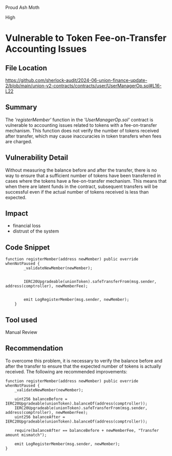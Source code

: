 Proud Ash Moth

High

# Vulnerable to Token Fee-on-Transfer Accounting Issues

## File Location
https://github.com/sherlock-audit/2024-06-union-finance-update-2/blob/main/union-v2-contracts/contracts/user/UserManagerOp.sol#L16-L22

## Summary
The _'registerMember'_ function in the _'UserManagerOp.sol'_ contract is vulnerable to accounting issues related to tokens with a fee-on-transfer mechanism. This function does not verify the number of tokens received after transfer, which may cause inaccuracies in token transfers when fees are charged.

## Vulnerability Detail
Without measuring the balance before and after the transfer, there is no way to ensure that a sufficient number of tokens have been transferred in cases where the tokens have a fee-on-transfer mechanism. This means that when there are latent funds in the contract, subsequent transfers will be successful even if the actual number of tokens received is less than expected.

## Impact
- financial loss
- distrust of the system

## Code Snippet
```solidity
function registerMember(address newMember) public override whenNotPaused {
        _validateNewMember(newMember);


        IERC20Upgradeable(unionToken).safeTransferFrom(msg.sender, address(comptroller), newMemberFee);


        emit LogRegisterMember(msg.sender, newMember);
    }
```

## Tool used

Manual Review

## Recommendation
To overcome this problem, it is necessary to verify the balance before and after the transfer to ensure that the expected number of tokens is actually received. The following are recommended improvements:
```solidity
function registerMember(address newMember) public override whenNotPaused {
    _validateNewMember(newMember);

    uint256 balanceBefore = IERC20Upgradeable(unionToken).balanceOf(address(comptroller));
    IERC20Upgradeable(unionToken).safeTransferFrom(msg.sender, address(comptroller), newMemberFee);
    uint256 balanceAfter = IERC20Upgradeable(unionToken).balanceOf(address(comptroller));

    require(balanceAfter == balanceBefore + newMemberFee, "Transfer amount mismatch");

    emit LogRegisterMember(msg.sender, newMember);
}
```

